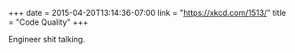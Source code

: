 +++
date = 2015-04-20T13:14:36-07:00
link = "https://xkcd.com/1513/"
title = "Code Quality"
+++

Engineer shit talking.
